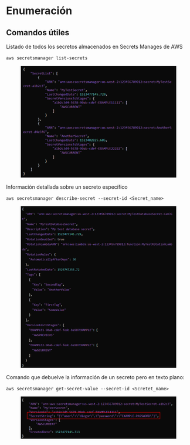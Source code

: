# Enumeración

## Comandos útiles

Listado de todos los secretos almacenados en Secrets Manages de AWS

```
aws secretsmanager list-secrets
```

<figure><img src="../../.gitbook/assets/image (65).png" alt=""><figcaption></figcaption></figure>

Información detallada sobre un secreto específico

```
aws secretsmanager describe-secret --secret-id <Secret_name>
```

<figure><img src="../../.gitbook/assets/image (61).png" alt=""><figcaption></figcaption></figure>

Comando que debuelve la información de un secreto pero en texto plano:

```
aws secretsmanager get-secret-value --secret-id <Scretet_name>
```

<figure><img src="../../.gitbook/assets/image (81).png" alt=""><figcaption></figcaption></figure>





